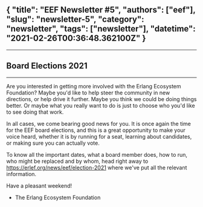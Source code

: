 {
  "title": "EEF Newsletter #5",
  "authors": ["eef"],
  "slug": "newsletter-5",
  "category": "newsletter",
  "tags": ["newsletter"],
  "datetime": "2021-02-26T00:36:48.362100Z"
}
---
---
## Board Elections 2021
------------------------------------------------------------

Are you interested in getting more involved with the Erlang Ecosystem Foundation? Maybe you'd like to help steer the community in new directions, or help drive it further. Maybe you think we could be doing things better. Or maybe what you really want to do is just to choose who you'd like to see doing that work.

In all cases, we come bearing good news for you. It is once again the time for the EEF board elections, and this is a great opportunity to make your voice heard, whether it is by running for a seat, learning about candidates, or making sure you can actually vote.

To know all the important dates, what a board member does, how to run, who might be replaced and by whom, head right away to https://erlef.org/news/eef/election-2021 where we've put all the relevant information.

Have a pleasant weekend!
- The Erlang Ecosystem Foundation
